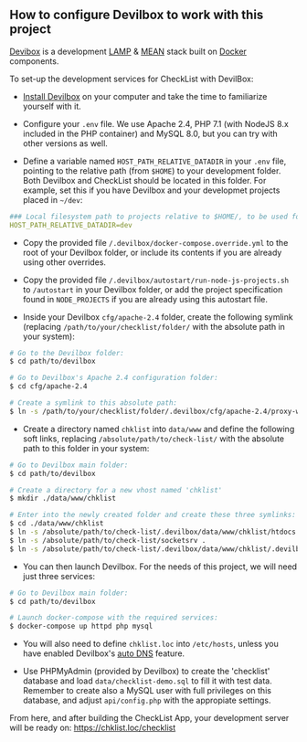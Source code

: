 ## How to configure Devilbox to work with this project

[Devibox](http://devilbox.org/) is a development [LAMP](https://en.wikipedia.org/wiki/LAMP_(software_bundle)) & [MEAN](https://en.wikipedia.org/wiki/MEAN_(software_bundle)) stack built on [Docker](https://www.docker.com/) components.

To set-up the development services for CheckList with DevilBox:

- [Install Devilbox](https://devilbox.readthedocs.io/en/latest/) on your computer and take the time to familiarize yourself with it.

- Configure your `.env` file. We use Apache 2.4, PHP 7.1 (with NodeJS 8.x included in the PHP container) and MySQL 8.0, but you can try with other versions as well.

- Define a variable named `HOST_PATH_RELATIVE_DATADIR` in your `.env` file, pointing to the relative path (from `$HOME`) to your development folder. Both Devilbox and CheckList should be located in this folder. For example, set this if you have Devilbox and your developmet projects placed in `~/dev`:

```yaml
### Local filesystem path to projects relative to $HOME/, to be used for symbolic links
HOST_PATH_RELATIVE_DATADIR=dev
```

- Copy the provided file `/.devilbox/docker-compose.override.yml` to the root of your Devilbox folder, or include its contents if you are already using other overrides.

- Copy the provided file `/.devilbox/autostart/run-node-js-projects.sh` to `/autostart` in your Devilbox folder, or add the project specification found in `NODE_PROJECTS` if you are already using this autostart file.

- Inside your Devilbox `cfg/apache-2.4` folder, create the following symlink (replacing `/path/to/your/checklist/folder/` with the absolute path in your system):

```bash
# Go to the Devilbox folder:
$ cd path/to/devilbox

# Go to Devilbox's Apache 2.4 configuration folder:
$ cd cfg/apache-2.4

# Create a symlink to this absolute path:
$ ln -s /path/to/your/checklist/folder/.devilbox/cfg/apache-2.4/proxy-wstunnel.conf .
```

- Create a directory named `chklist` into `data/www` and define the following soft links, replacing `/absolute/path/to/check-list/` with the absolute path to this folder in your system:

```bash
# Go to Devilbox main folder:
$ cd path/to/devilbox

# Create a directory for a new vhost named 'chklist'
$ mkdir ./data/www/chklist

# Enter into the newly created folder and create these three symlinks: 
$ cd ./data/www/chklist
$ ln -s /absolute/path/to/check-list/.devilbox/data/www/chklist/htdocs .
$ ln -s /absolute/path/to/check-list/socketsrv .
$ ln -s /absolute/path/to/check-list/.devilbox/data/www/chklist/.devilbox .
```

- You can then launch Devilbox. For the needs of this project, we will need just three services:

```bash
# Go to Devilbox main folder:
$ cd path/to/devilbox

# Launch docker-compose with the required services:
$ docker-compose up httpd php mysql
```

- You will also need to define `chklist.loc` into `/etc/hosts`, unless you have enabled Devilbox's [auto DNS](https://devilbox.readthedocs.io/en/latest/intermediate/setup-auto-dns.html) feature.

- Use PHPMyAdmin (provided by Devilbox) to create the 'checklist' database and load `data/checklist-demo.sql` to fill it with test data. Remember to create also a MySQL user with full privileges on this database, and adjust `api/config.php` with the appropiate settings.


From here, and after building the CheckList App, your development server will be ready on:
https://chklist.loc/checklist

